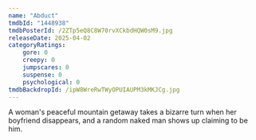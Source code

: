 ```yaml
---
name: "Abduct"
tmdbId: "1448938"
tmdbPosterId: /2ZTp5eQ8C8W70rvXCkbdHQW0sM9.jpg
releaseDate: 2025-04-02
categoryRatings:
    gore: 0
    creepy: 0
    jumpscares: 0
    suspense: 0
    psychological: 0
tmdbBackdropId: /ipW8WreRwTWyOPUIAUPM3kMKJCg.jpg
---
```

A woman's peaceful mountain getaway takes a bizarre turn when her boyfriend disappears, and a random naked man shows up claiming to be him.
